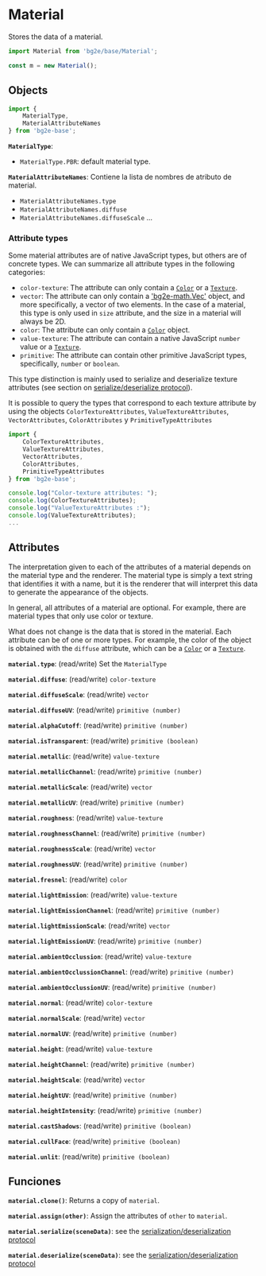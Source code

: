 
# Material

Stores the data of a material.

```js
import Material from 'bg2e/base/Material';

const m = new Material();
```

## Objects

```js
import {
    MaterialType,
    MaterialAttributeNames
} from 'bg2e-base';
```

**`MaterialType`**:

- `MaterialType.PBR`: default material type.

**`MaterialAttributeNames`**: Contiene la lista de nombres de atributo de material.

- `MaterialAttributeNames.type`
- `MaterialAttributeNames.diffuse`
- `MaterialAttributeNames.diffuseScale`
...

### Attribute types

Some material attributes are of native JavaScript types, but others are of concrete types. We can summarize all attribute types in the following categories:

- `color-texture`: The attribute can only contain a [`Color`](color.md) or a [`Texture`](texture.md).
- `vector`: The attribute can only contain a ['bg2e-math.Vec'](../../bg2e-math/doc/vector.md) object, and more specifically, a vector of two elements. In the case of a material, this type is only used in `size` attribute, and the size in a material will always be 2D.
- `color`: The attribute can only contain a [`Color`](color.md) object.
- `value-texture`: The attribute can contain a native JavaScript `number` value or a [`Texture`](texture.md).
- `primitive`: The attribute can contain other primitive JavaScript types, specifically, `number` or `boolean`.

This type distinction is mainly used to serialize and deserialize texture attributes (see section on [serialize/deserialize protocol](serialization.md)).

It is possible to query the types that correspond to each texture attribute by using the objects `ColorTextureAttributes`, `ValueTextureAttributes`, `VectorAttributes`, `ColorAttributes` y `PrimitiveTypeAttributes`

```js
import {
    ColorTextureAttributes,
    ValueTextureAttributes,
    VectorAttributes,
    ColorAttributes,
    PrimitiveTypeAttributes
} from 'bg2e-base';

console.log("Color-texture attributes: ");
console.log(ColorTextureAttributes);
console.log("ValueTextureAttributes :");
console.log(ValueTextureAttributes);
...
```

## Attributes

The interpretation given to each of the attributes of a material depends on the material type and the renderer. The material type is simply a text string that identifies it with a name, but it is the renderer that will interpret this data to generate the appearance of the objects.

In general, all attributes of a material are optional. For example, there are material types that only use color or texture.

What does not change is the data that is stored in the material. Each attribute can be of one or more types. For example, the color of the object is obtained with the `diffuse` attribute, which can be a [`Color`](color.md) or a [`Texture`](texture.md).


**`material.type`**: (read/write) Set the `MaterialType`

**`material.diffuse`**: (read/write) `color-texture`
 
**`material.diffuseScale`**: (read/write) `vector`

**`material.diffuseUV`**: (read/write) `primitive (number)`

**`material.alphaCutoff`**: (read/write) `primitive (number)`

**`material.isTransparent`**: (read/write) `primitive (boolean)`

**`material.metallic`**: (read/write) `value-texture`

**`material.metallicChannel`**: (read/write) `primitive (number)`

**`material.metallicScale`**: (read/write) `vector`

**`material.metallicUV`**: (read/write) `primitive (number)`

**`material.roughness`**: (read/write) `value-texture`

**`material.roughnessChannel`**: (read/write) `primitive (number)`

**`material.roughnessScale`**: (read/write) `vector`

**`material.roughnessUV`**: (read/write) `primitive (number)`

**`material.fresnel`**: (read/write) `color`

**`material.lightEmission`**: (read/write) `value-texture`

**`material.lightEmissionChannel`**: (read/write) `primitive (number)`

**`material.lightEmissionScale`**: (read/write) `vector`

**`material.lightEmissionUV`**: (read/write) `primitive (number)`

**`material.ambientOcclussion`**: (read/write) `value-texture`

**`material.ambientOcclussionChannel`**: (read/write) `primitive (number)`

**`material.ambientOcclussionUV`**: (read/write) `primitive (number)`

**`material.normal`**: (read/write) `color-texture`

**`material.normalScale`**: (read/write) `vector`

**`material.normalUV`**: (read/write) `primitive (number)`

**`material.height`**: (read/write) `value-texture`

**`material.heightChannel`**: (read/write) `primitive (number)`

**`material.heightScale`**: (read/write) `vector`

**`material.heightUV`**: (read/write) `primitive (number)`

**`material.heightIntensity`**: (read/write) `primitive (number)`

**`material.castShadows`**: (read/write) `primitive (boolean)`

**`material.cullFace`**: (read/write) `primitive (boolean)`

**`material.unlit`**: (read/write) `primitive (boolean)`

## Funciones

**`material.clone()`**: Returns a copy of `material`.

**`material.assign(other)`**: Assign the attributes of `other` to `material`.

**`material.serialize(sceneData)`**: see the [serialization/deserialization protocol](serialization.md)

**`material.deserialize(sceneData)`**: see the [serialization/deserialization protocol](serialization.md)
